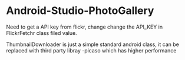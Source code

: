 # Android-Studio-PhotoGallery

Need to get a API key from flickr, change change the API_KEY in FlickrFetchr class filed value.

ThumbnailDownloader is just a simple standard android class, it can be replaced with third party libray -picaso which has higher performance
